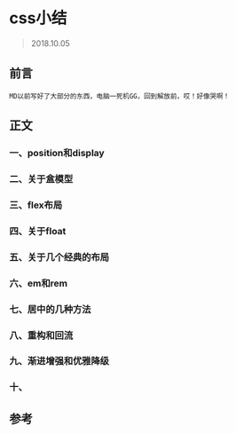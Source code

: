 # css小结
>2018.10.05
## 前言
    MD以前写好了大部分的东西，电脑一死机GG，回到解放前，哎！好像哭啊！
## 正文
### 一、position和display
### 二、关于盒模型
### 三、flex布局
### 四、关于float
### 五、关于几个经典的布局
### 六、em和rem
### 七、居中的几种方法
### 八、重构和回流
### 九、渐进增强和优雅降级
### 十、
## 参考